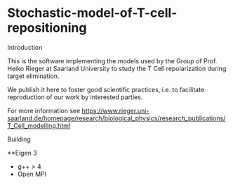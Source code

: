 # Stochastic-model-of-T-cell-repositioning

Introduction

This is the software implementing the models used by the Group of Prof. Heiko Rieger at Saarland University to study the T Cell repolarization during target elimination.

We publish it here to foster good scientific practices, i.e. to facilitate reproduction of our work by interested parties.

For more information see https://www.rieger.uni-saarland.de/homepage/research/biological_physics/research_publications/T_Cell_modelling.html

Building

**Eigen 3
* g++ > 4
* Open MPI





